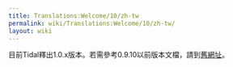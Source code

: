```yaml
---
title: Translations:Welcome/10/zh-tw
permalink: wiki/Translations:Welcome/10/zh-tw/
layout: wiki
---
```


目前Tidal釋出1.0.x版本。若需參考0.9.10以前版本文檔，請到[舊網址](http://pages.tidalcycles.org/)。
